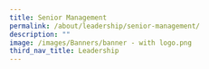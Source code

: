 ```yaml
---
title: Senior Management
permalink: /about/leadership/senior-management/
description: ""
image: /images/Banners/banner - with logo.png
third_nav_title: Leadership
---
```

